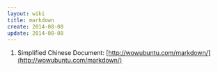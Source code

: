 ```yaml
---
layout: wiki
title: markdown
create: 2014-08-08
update: 2014-08-08
---
```



1. Simplified Chinese Document: [http://wowubuntu.com/markdown/](http://wowubuntu.com/markdown/)



